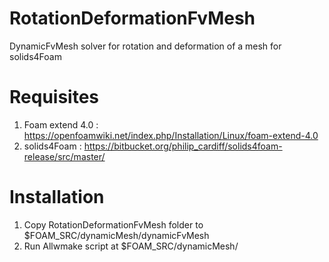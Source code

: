 # RotationDeformationFvMesh
DynamicFvMesh solver for rotation and deformation of a mesh for solids4Foam

# Requisites
1) Foam extend 4.0 : https://openfoamwiki.net/index.php/Installation/Linux/foam-extend-4.0
3) solids4Foam : https://bitbucket.org/philip_cardiff/solids4foam-release/src/master/

# Installation
1) Copy RotationDeformationFvMesh folder to $FOAM_SRC/dynamicMesh/dynamicFvMesh
2) Run Allwmake script at $FOAM_SRC/dynamicMesh/

